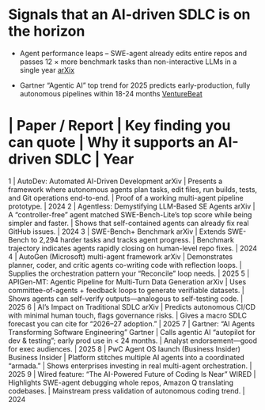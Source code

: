 # Signals that an AI-driven SDLC is on the horizon

- Agent performance leaps – SWE-agent already edits entire repos and passes 12 × more benchmark tasks than non-interactive LLMs in a single year
[arXix](https://arxiv.org/abs/2405.15793)

- Gartner “Agentic AI” top trend for 2025 predicts early-production, fully autonomous pipelines within 18-24 months [VentureBeat](https://venturebeat.com/ai/the-tireless-teammate-how-agentic-ai-is-reshaping-development-teams)

# | Paper / Report | Key finding you can quote | Why it supports an AI-driven SDLC | Year
1 | AutoDev: Automated AI-Driven Development arXiv | Presents a framework where autonomous agents plan tasks, edit files, run builds, tests, and Git operations end-to-end. | Proof of a working multi-agent pipeline prototype. | 2024
2 | Agentless: Demystifying LLM-Based SE Agents arXiv | A “controller-free” agent matched SWE-Bench-Lite’s top score while being simpler and faster. | Shows that self-contained agents can already fix real GitHub issues. | 2024
3 | SWE-Bench+ Benchmark arXiv | Extends SWE-Bench to 2,294 harder tasks and tracks agent progress. | Benchmark trajectory indicates agents rapidly closing on human-level repo fixes. | 2024
4 | AutoGen (Microsoft) multi-agent framework arXiv | Demonstrates planner, coder, and critic agents co-writing code with reflection loops. | Supplies the orchestration pattern your “Reconcile” loop needs. | 2025
5 | APIGen-MT: Agentic Pipeline for Multi-Turn Data Generation arXiv | Uses committee-of-agents + feedback loops to generate verifiable datasets. | Shows agents can self-verify outputs—analogous to self-testing code. | 2025
6 | AI’s Impact on Traditional SDLC arXiv | Predicts autonomous CI/CD with minimal human touch, flags governance risks. | Gives a macro SDLC forecast you can cite for “2026–27 adoption.” | 2025
7 | Gartner: “AI Agents Transforming Software Engineering” Gartner | Calls agentic AI “autopilot for dev & testing”; early prod use in < 24 months. | Analyst endorsement—good for exec audiences. | 2025
8 | PwC Agent OS launch (Business Insider) Business Insider | Platform stitches multiple AI agents into a coordinated “armada.” | Shows enterprises investing in real multi-agent orchestration. | 2025
9 | Wired feature: “The AI-Powered Future of Coding Is Near” WIRED | Highlights SWE-agent debugging whole repos, Amazon Q translating codebases. | Mainstream press validation of autonomous coding trend. | 2024
